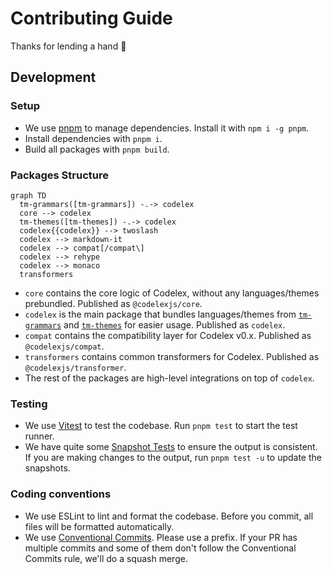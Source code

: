 # Contributing Guide

Thanks for lending a hand 👋

## Development

### Setup

- We use [pnpm](https://pnpm.js.org/) to manage dependencies. Install it with `npm i -g pnpm`.
- Install dependencies with `pnpm i`.
- Build all packages with `pnpm build`.

### Packages Structure

```mermaid
graph TD
  tm-grammars([tm-grammars]) -.-> codelex
  core --> codelex
  tm-themes([tm-themes]) -.-> codelex
  codelex{{codelex}} --> twoslash
  codelex --> markdown-it
  codelex --> compat[/compat\]
  codelex --> rehype
  codelex --> monaco
  transformers
```

- `core` contains the core logic of Codelex, without any languages/themes prebundled. Published as `@codelexjs/core`.
- `codelex` is the main package that bundles languages/themes from [`tm-grammars`](https://github.com/deepcode-ai/textmate-grammars-themes) and [`tm-themes`](https://github.com/deepcode-ai/textmate-grammars-themes) for easier usage. Published as `codelex`.
- `compat` contains the compatibility layer for Codelex v0.x. Published as `@codelexjs/compat`.
- `transformers` contains common transformers for Codelex. Published as `@codelexjs/transformer`.
- The rest of the packages are high-level integrations on top of `codelex`.

### Testing

- We use [Vitest](https://vitest.dev) to test the codebase. Run `pnpm test` to start the test runner.
- We have quite some [Snapshot Tests](https://vitest.dev/guide/snapshot.html) to ensure the output is consistent. If you are making changes to the output, run `pnpm test -u` to update the snapshots.

### Coding conventions

- We use ESLint to lint and format the codebase. Before you commit, all files will be formatted automatically.
- We use [Conventional Commits](https://www.conventionalcommits.org/en/v1.0.0/). Please use a prefix. If your PR has multiple commits and some of them don't follow the Conventional Commits rule, we'll do a squash merge.
